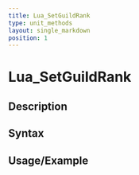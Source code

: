 ```yaml
---
title: Lua_SetGuildRank
type: unit_methods
layout: single_markdown
position: 1
---
```


# Lua_SetGuildRank

## Description

## Syntax

## Usage/Example


